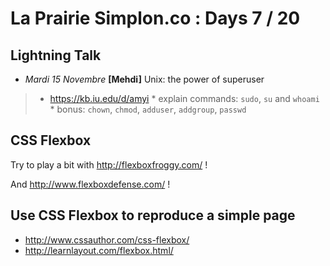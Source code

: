 # La Prairie Simplon.co : Days 7 / 20

## Lightning Talk

- _Mardi 15 Novembre_ **[Mehdi]** Unix: the power of superuser
>   * https://kb.iu.edu/d/amyi
    * explain commands: `sudo`, `su` and `whoami`
    * bonus: `chown`, `chmod`, `adduser`, `addgroup`, `passwd`

## CSS Flexbox

Try to play a bit with http://flexboxfroggy.com/ !

And http://www.flexboxdefense.com/ !

## Use CSS Flexbox to reproduce a simple page

* http://www.cssauthor.com/css-flexbox/
* http://learnlayout.com/flexbox.html/
